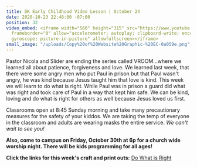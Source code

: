 ```yaml
---
title: DK Early Childhood Video Lesson | October 24
date: 2020-10-23 22:48:00 -07:00
position: 32
video_embed: <iframe width="560" height="315" src="https://www.youtube.com/embed/KVaK-7oNgbk"
  frameborder="0" allow="accelerometer; autoplay; clipboard-write; encrypted-media;
  gyroscope; picture-in-picture" allowfullscreen></iframe>
small_image: "/uploads/Copy%20of%20Website%20Graphic-%20EC-0a059e.png"
---
```


Pastor Nicola and Slider are ending the series called VROOM...where we learned all about patience, forgiveness and love. We learned last week, that there were some angry men who put Paul in prison but that Paul wasn't angry, he was kind because Jesus taught him that love is kind. This week we will learn to do what is right. While Paul was in prison a guard did what was right and took care of Paul in a way that kept him safe. We can be kind, loving and do what is right for others as well because Jesus loved us first.

Classrooms open at 8:45 Sunday morning and take many precautionary measures for the safety of your kiddos. We are taking the temp of everyone in the classroom and adults are wearing masks the entire service. *We can't wait to see you!*

**Also, come to campus on Friday, October 30th at 6p for a church wide worship night. There will be kids programming for all ages!**

**Click the links for this week's craft and print outs:**
[Do What is Right](https://drive.google.com/file/d/1MQJ2TdjxgBjbQn6OXNWgmIIoszGylCZ6/view?usp=sharing)